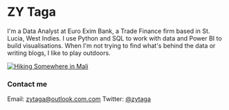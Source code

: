 ZY Taga
===

I'm a Data Analyst at Euro Exim Bank, a Trade Finance firm based in St. Lucia, West Indies. I use Python and SQL to work with data and Power BI to build visualisations. When I'm not trying to find what's behind the data or writing blogs, I like to play outdoors.

[![Hiking Somewhere in Mali](images/cover.jpg)](https://photos.google.com/search/_tra_/photo/AF1QipPrSDuzSUm28jbZ4Z5qkJD0tJxeeIW5gOsop_ef) 

### Contact me

Email: [zytaga@outlook.com.com](mailto:ehmatthes@gmail.com)
Twitter: [@zytaga](https://twitter.com/zytaga/)
